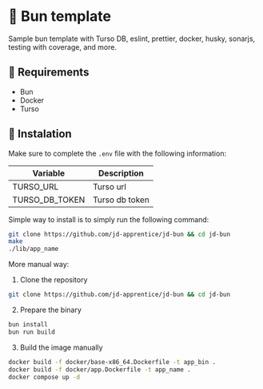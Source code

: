 # 🧅 Bun template

Sample bun template with Turso DB, eslint, prettier, docker, husky, sonarjs, testing with coverage, and more.

## 🧰 Requirements

- Bun
- Docker
- Turso

## 💾 Instalation

Make sure to complete the `.env` file with the following information:

| Variable | Description |
| --- | --- |
| TURSO_URL | Turso url |
| TURSO_DB_TOKEN | Turso db token |

Simple way to install is to simply run the following command:

```bash
git clone https://github.com/jd-apprentice/jd-bun && cd jd-bun
make
./lib/app_name
```

More manual way:

1. Clone the repository

```bash
git clone https://github.com/jd-apprentice/jd-bun && cd jd-bun
```

2. Prepare the binary

```bash
bun install
bun run build
```

3. Build the image manually

```bash
docker build -f docker/base-x86_64.Dockerfile -t app_bin .
docker build -f docker/app.Dockerfile -t app_name .
docker compose up -d
```